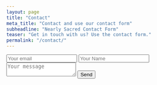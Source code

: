 ```yaml
---
layout: page
title: "Contact"
meta_title: "Contact and use our contact form"
subheadline: "Nearly Sacred Contact Form"
teaser: "Get in touch with us? Use the contact form."
permalink: "/contact/"
---
```

                                              




<form action="https://getsimpleform.com/messages?form_api_token=9b3183c6f9c3013bdafd38cb9e5ddb3e" method="post">
  <!-- the redirect_to is optional, the form will redirect to the referrer on submission -->
 
  <!-- all your input fields here.... -->
  <input name="email" placeholder="Your email" type="email">
  <input type="text" placeholder="Your Name" name="name">
  <textarea name="message" placeholder="Your message"></textarea>
  <button type="submit">Send</button>
</form>

